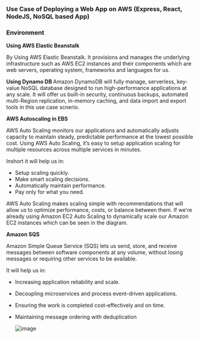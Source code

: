 
<h3> Use Case of Deploying a Web App on AWS (Express, React, NodeJS, NoSQL based App) </h3>
  
  
  <h3> Environment </h3> 
    
 <b>  Using AWS Elastic Beanstalk </b>
 
By Using AWS Elastic Beanstalk. It provisions and manages the underlying infrastructure such as AWS EC2 instances and their components which are web servers, operating system, frameworks and languages for us. 

 <b>  Using Dynamo DB </b>
Amazon DynamoDB will fully manage, serverless, key-value NoSQL database designed to run high-performance applications at any scale. It will offer us built-in security, continuous backups, automated multi-Region replication, in-memory caching, and data import and export tools in this use case scnerio.    

<b> AWS Autoscaling in EBS </b>

AWS Auto Scaling monitors our applications and automatically adjusts capacity to maintain steady, predictable performance at the lowest possible cost. Using AWS Auto Scaling, it’s easy to setup application scaling for multiple resources across multiple services in minutes. 

Inshort it will help us in:

- Setup scaling quickly.
- Make smart scaling decisions.
- Automatically maintain performance.
- Pay only for what you need.


AWS Auto Scaling makes scaling simple with recommendations that will allow us to optimize performance, costs, or balance between them. If we're already using Amazon EC2 Auto Scaling to dynamically scale our Amazon EC2 instances which can be seen in the diagram. 

<b> Amazon SQS </b>

Amazon Simple Queue Service (SQS) lets us send, store, and receive messages between software components at any volume, without losing messages or requiring other services to be available.

It will help us in: 

- Increasing application reliability and scale.
- Decoupling microservices and process event-driven applications.
- Ensuring the work is completed cost-effectively and on time.
- Maintaining message ordering with deduplication
    
    
    
    
    
    ![image](https://user-images.githubusercontent.com/58930229/199098310-f8ac0589-4895-4071-b6da-20a43485cdf3.png)
